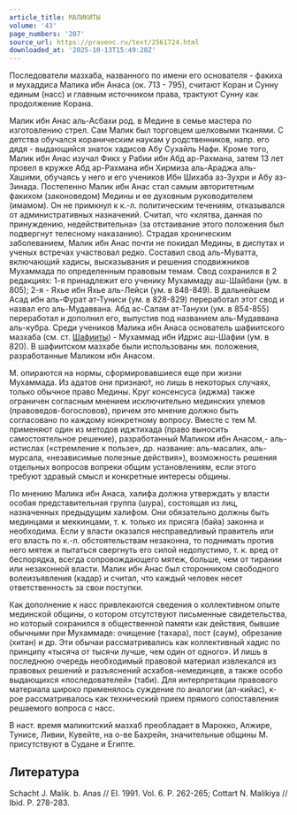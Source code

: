 ```yaml
---
article_title: МАЛИКИТЫ
volume: '43'
page_numbers: '207'
source_url: https://pravenc.ru/text/2561724.html
downloaded_at: '2025-10-13T15:49:28Z'
---
```


Последователи мазхаба, названного по имени его основателя - факиха и мухаддиса Малика ибн Анаса (ок. 713 - 795), считают Коран и Сунну единым (насс) и главным источником права, трактуют Сунну как продолжение Корана.

Малик ибн Анас аль-Асбахи род. в Медине в семье мастера по изготовлению стрел. Сам Малик был торговцем шелковыми тканями. С детства обучался кораническим наукам у родственников, напр. его дядя - выдающийся знаток хадисов Абу Сухайль Нафи. Кроме того, Малик ибн Анас изучал Фикх у Рабии ибн Абд ар-Рахмана, затем 13 лет провел в кружке Абд ар-Рахмана ибн Хирмиза аль-Араджа аль-Хашими, обучаясь у него и его учеников Ибн Шихаба аз-Зухри и Абу аз-Зинада. Постепенно Малик ибн Анас стал самым авторитетным факихом (законоведом) Медины и ее духовным руководителем (имамом). Он не примкнул к к.-л. политическим течениям, отказывался от административных назначений. Считал, что «клятва, данная по принуждению, недействительна» (за отстаивание этого положения был подвергнут телесному наказанию). Страдая хроническим заболеванием, Малик ибн Анас почти не покидал Медины, в диспутах и ученых встречах участвовал редко. Составил свод аль-Муватта, включающий хадисы, высказывания и решения сподвижников Мухаммада по определенным правовым темам. Свод сохранился в 2 редакциях: 1-я принадлежит его ученику Мухаммаду аш-Шайбани (ум. в 805); 2-я - Яхье ибн Яхье аль-Лейси (ум. в 848-849). В дальнейшем Асад ибн аль-Фурат ат-Туниси (ум. в 828-829) переработал этот свод и назвал его аль-Мудаввана. Абд ас-Салам ат-Танухи (ум. в 854-855) переработал и дополнил его, выпустив под названием аль-Мудаввана аль-кубра. Среди учеников Малика ибн Анаса основатель шафиитского мазхаба (см. ст. [Шафииты](https://pravenc.ru/text/Шафииты.html)) - Мухаммад ибн Идрис аш-Шафии (ум. в 820). В шафиитском мазхабе были использованы мн. положения, разработанные Маликом ибн Анасом.

М. опираются на нормы, сформировавшиеся еще при жизни Мухаммада. Из адатов они признаю́т, но лишь в некоторых случаях, только обычное право Медины. Круг консенсуса (иджма) также ограничен согласным мнением исключительно мединских улемов (правоведов-богословов), причем это мнение должно быть согласовано по каждому конкретному вопросу. Вместе с тем М. применяют один из методов иджтихада (право выносить самостоятельное решение), разработанный Маликом ибн Анасом,- аль-истислах («стремление к пользе», др. название: аль-масалих, аль-мурсала, «независимые полезные действия»), возможность решения отдельных вопросов вопреки общим установлениям, если этого требуют здравый смысл и конкретные интересы общины.

По мнению Малика ибн Анаса, халифа должна утверждать у власти особая представительная группа (шура), состоящая из лиц, назначенных предыдущим халифом. Они обязательно должны быть мединцами и меккинцами, т. к. только их присяга (байа) законна и необходима. Если у власти оказался несправедливый правитель или его власть по к.-л. обстоятельствам незаконна, то поднимать против него мятеж и пытаться свергнуть его силой недопустимо, т. к. вред от беспорядка, всегда сопровождающего мятеж, больше, чем от тирании или незаконной власти. Малик ибн Анас был сторонником свободного волеизъявления (кадар) и считал, что каждый человек несет ответственность за свои поступки.

Как дополнение к насс привлекаются сведения о коллективном опыте мединской общины, о котором отсутствуют письменные свидетельства, но который сохранился в общественной памяти как действия, бывшие обычными при Мухаммаде: очищение (тахара), пост (саум), обрезание (хитан) и др. Эти обычаи рассматривались как коллективный хадис по принципу «тысяча от тысячи лучше, чем один от одного». И лишь в последнюю очередь необходимый правовой материал извлекался из правовых решений и разъяснений асхабов-немединцев, а также особо выдающихся «последователей» (таби). Для интерпретации правового материала широко применялось суждение по аналогии (ал-кийас), к-рое рассматривалось как технический прием прямого сопоставления решаемого вопроса с насс.

В наст. время маликитский мазхаб преобладает в Марокко, Алжире, Тунисе, Ливии, Кувейте, на о-ве Бахрейн, значительные общины М. присутствуют в Судане и Египте.

## Литература

Schacht J. Malik. b. Anas // EI. 1991. Vol. 6. P. 262-265; Cottart N. Malikiya // Ibid. P. 278-283.
